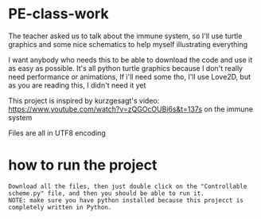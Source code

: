 # PE-class-work
The teacher asked us to talk about the immune system, so I'll use turtle graphics and some nice schematics to help myself illustrating everything

I want anybody who needs this to be able to download the code and use it as easy as possible.
It's all python turtle graphics because I don't really need performance or animations, If i'll need some tho, I'll use Love2D, but as you are reading this, I didn't need it yet

This project is inspired by kurzgesagt's video: https://www.youtube.com/watch?v=zQGOcOUBi6s&t=137s on the immune system

Files are all in UTF8 encoding


# how to run the project
	Download all the files, then just double click on the "Controllable scheme.py" file, and then you should be able to run it.
	NOTE: make sure you have python installed because this projecct is completely written in Python.